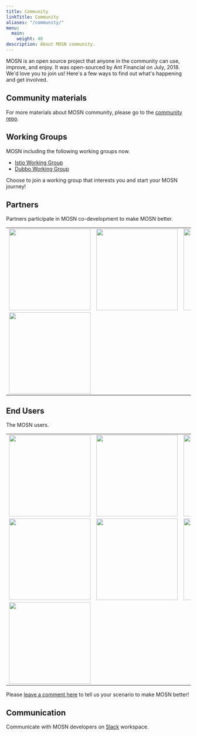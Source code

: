 ```yaml
---
title: Community
linkTitle: Community
aliases: "/community/"
menu:
  main:
    weight: 40
description: About MOSN community.
---
```


MOSN is an open source project that anyone in the community can use, improve, and enjoy. It was open-sourced by Ant Financial on July, 2018. We'd love you to join us! Here's a few ways to find out what's happening and get involved.

## Community materials

For more materials about MOSN community, please go to the [community repo](https://github.com/mosn/community).

## Working Groups

MOSN including the following working groups now.

- [Istio Working Group](https://github.com/mosn/community/blob/master/wg-istio.md)
- [Dubbo Working Group](https://github.com/mosn/community/blob/master/wg-dubbo.md)

Choose to join a working group that interests you and start your MOSN journey!

## Partners

Partners participate in MOSN co-development to make MOSN better.

<div>
<table>
  <tbody>
  <tr></tr>
    <tr>
      <td align="center"  valign="middle">
        <a href="https://www.antfin.com" target="_blank">
          <img width="222px"  src="/images/community/antfin.png">
        </a>
      </td>
      <td align="center"  valign="middle">
        <a href="https://www.aliyun.com" target="_blank">
          <img width="222px"  src="/images/community/aliyun.png">
        </a>
      </td>
      <td align="center" valign="middle">
        <a href="https://www.zhipin.com" target="_blank">
          <img width="222px"  src="/images/community/bosszhipin.png">
        </a>
      </td>
      <td align="center" valign="middle">
        <a href="https://www.dmall.com" target="_blank">
          <img width="222px"  src="/images/community/duodian.png">
        </a>
      </td>
      </tr><tr></tr>
      <tr>
      <td align="center" valign="middle">
        <a href="https://www.kanzhun.com" target="_blank">
          <img width="222px"  src="/images/community/kanzhun.png">
        </a>
      </td>
    </tr>
    <tr></tr>
  </tbody>
</table>
</div>

## End Users

The MOSN users.

<div>
<table>
  <tbody>
  <tr></tr>
    <tr>
      <td align="center"  valign="middle">
        <a href="https://www.tenxcloud.com" target="_blank">
          <img width="222px"  src="/images/community/tenxcloud.png">
        </a>
      </td>
      <td align="center" valign="middle">
        <a href="https://www.zhipin.com" target="_blank">
          <img width="222px"  src="/images/community/linkedcare.png">
        </a>
      </td>
      <td align="center" valign="middle">
        <a href="https://www.xiaobaoonline.com/" target="_blank">
          <img width="222px"  src="/images/community/xiaobao.png">
        </a>
      </td>
      <td align="center" valign="middle">
        <a href="https://www.wm-motor.com/" target="_blank">
          <img width="222px"  src="/images/community/weima.png">
        </a>
      </td>
    </tr>
    <tr></tr>
    <tr>
      <td align="center" valign="middle">
        <a href="https://www.iqiyi.com" target="_blank">
          <img width="222px"  src="/images/community/iqiyi.png">
        </a>
      </td>
      <td align="center" valign="middle">
        <a href="https://www.gaiaworks.cn" target="_blank">
          <img width="222px"  src="/images/community/gaiya.png">
        </a>
      </td>
      <td align="center" valign="middle">
        <a href="https://www.tydic.com" target="_blank">
          <img width="222px"  src="/images/community/tianyuandike.png">
        </a>
      </td>
      <td align="center" valign="middle">
        <a href="https://www.terminus.io" target="_blank">
          <img width="222px"  src="/images/community/terminus.png">
        </a>
      </td>
    </tr>
    <tr>
      <td align="center" valign="middle">
        <a href="https://www.tuya.com" target="_blank">
          <img width="222px"  src="/images/community/tuya.png">
        </a>
      </td>
    </tr>
  </tbody>
</table>
</div>

Please [leave a comment here](https://github.com/mosn/community/issues/8) to tell us your scenario to make MOSN better!

## Communication

Communicate with MOSN developers on [Slack](https://join.slack.com/t/istio/shared_invite/zt-dhww29on-SvP1~DBvtrk3UdjjbO0SGQ) workspace.
